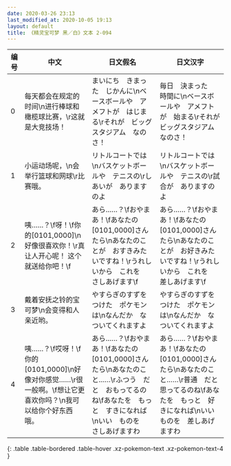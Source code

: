 ```yaml
---
date: 2020-03-26 23:13
last_modified_at: 2020-10-05 19:13
layout: default
title: 《精灵宝可梦 黑／白》文本 2-094
---
```

| 编号 | 中文 | 日文假名 | 日文汉字 |
| ---- | ---- | ---- | --- |
| 0 | 每天都会在规定的时间\n进行棒球和橄榄球比赛，\r这就是大竞技场！ | まいにち　きまった　じかんに\nベースボールや　アメフトが　はじまる\rそれが　ビッグスタジアム　なのさ！ | 毎日　決まった　時間に\nベースボールや　アメフトが　始まる\rそれが　ビッグスタジアム　なのさ！ |
| 1 | 小运动场呢，\n会举行篮球和网球\r比赛哦。 | リトルコートでは\nバスケットボールや　テニスの\rしあいが　ありますのよ　 | リトルコートでは\nバスケットボールや　テニスの\r試合が　ありますのよ　 |
| 2 | 咦……？\f呀！\f你的[0101,0000]\n好像很喜欢你！\r真让人开心呢！ 这个就送给你吧！\f | あら……？\fおやまあ！\fあなたの　[0101,0000]さん　たら\nあなたのことが　おすきみたいですね！\rうれしいから　これを　さしあげます\f | あら……？\fおやまあ！\fあなたの　[0101,0000]さん　たら\nあなたのことが　お好きみたいですね！\rうれしいから　これを　差しあげます\f |
| 3 | 戴着安抚之铃的宝可梦\n会变得和人亲近哟。 | やすらぎのすずを　つけた　ポケモンは\nなんだか　なついてくれますよ | やすらぎのすずを　つけた　ポケモンは\nなんだか　なついてくれますよ |
| 4 | 咦……？\f哎呀！\f你的[0101,0000]\n好像对你感觉……\r很一般啊。\f想让它更喜欢你吗？\n我可以给你个好东西哦。 | あら……？\fおやまあ！\fあなたの　[0101,0000]さん　たら\nあなたのこと……\rふつう　だと　おもってるのね\fあなたを　もっと　すきになれば\nいい　ものを　さしあげますわ | あら……？\fおやまあ！\fあなたの　[0101,0000]さん　たら\nあなたのこと……\r普通　だと　思ってるのね\fあなたを　もっと　好きになれば\nいい　ものを　差しあげますわ |
{: .table .table-bordered .table-hover .xz-pokemon-text .xz-pokemon-text-4 }